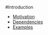 #Introduction

* [Motivation](./motivation.md)
* [Dependencies](./dependenciesmd.md)
* [Examples](./examples.md)